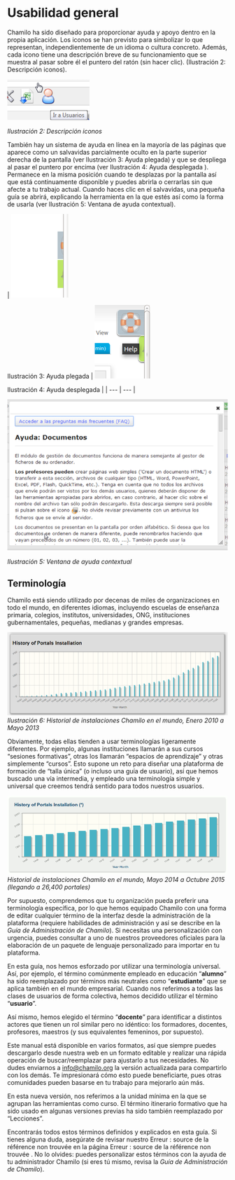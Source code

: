 # Usabilidad general

Chamilo ha sido diseñado para proporcionar ayuda y apoyo dentro en la propia aplicación. Los iconos se han previsto para simbolizar lo que representan, independientemente de un idioma o cultura concreto. Además, cada icono tiene una descripción breve de su funcionamiento que se muestra al pasar sobre él el puntero del ratón \(sin hacer clic\). \(Ilustración 2: Descripción iconos\).

![](../../.gitbook/assets/images2%20%2810%29.png)

_Ilustración 2: Descripción iconos_

También hay un sistema de ayuda en línea en la mayoría de las páginas que aparece como un salvavidas parcialmente oculto en la parte superior derecha de la pantalla \(ver Ilustración 3: Ayuda plegada\) y que se despliega al pasar el puntero por encima \(ver Ilustración 4: Ayuda desplegada \). Permanece en la misma posición cuando te desplazas por la pantalla así que está continuamente disponible y puedes abrirla o cerrarlas sin que afecte a tu trabajo actual. Cuando haces clic en el salvavidas, una pequeña guía se abrirá, explicando la herramienta en la que estés así como la forma de usarla \(ver Ilustración 5: Ventana de ayuda contextual\).

\| ![](../../.gitbook/assets/images3%20%2811%29.png)

Ilustración 3: Ayuda plegada \| ![](../../.gitbook/assets/illustration_4%20%287%29.png)

Ilustración 4: Ayuda desplegada \| \| --- \| --- \|

![](../../.gitbook/assets/images5%20%2811%29.png)

_Ilustración 5: Ventana de ayuda contextual_

## Terminología <a id="terminolog-a"></a>

Chamilo está siendo utilizado por decenas de miles de organizaciones en todo el mundo, en diferentes idiomas, incluyendo escuelas de enseñanza primaria, colegios, institutos, universidades, ONG, instituciones gubernamentales, pequeñas, medianas y grandes empresas.

![](../../.gitbook/assets/images4%20%289%29.png)_Ilustración 6: Historial de instalaciones Chamilo en el mundo, Enero 2010 a Mayo 2013_

Obviamente, todas ellas tienden a usar terminologías ligeramente diferentes. Por ejemplo, algunas instituciones llamarán a sus cursos “sesiones formativas”, otras los llamarán “espacios de aprendizaje” y otras simplemente “cursos”. Esto supone un reto para diseñar una plataforma de formación de “talla única” \(o incluso una guía de usuario\), así que hemos buscado una vía intermedia, y empleado una terminología simple y universal que creemos tendrá sentido para todos nuestros usuarios.

![](../../.gitbook/assets/image2%20%2812%29.png)_Historial de instalaciones Chamilo en el mundo, Mayo 2014 a Octubre 2015 \(llegando a 26,400 portales\)_

Por supuesto, comprendemos que tu organización pueda preferir una terminología específica, por lo que hemos equipado Chamilo con una forma de editar cualquier término de la interfaz desde la administración de la plataforma \(requiere habilidades de administración y así se describe en la _Guía de Administración de Chamilo_\). Si necesitas una personalización con urgencia, puedes consultar a uno de nuestros proveedores oficiales para la elaboración de un paquete de lenguaje personalizado para importar en tu plataforma.

En esta guía, nos hemos esforzado por utilizar una terminología universal. Así, por ejemplo, el término comúnmente empleado en educación “**alumno**” ha sido reemplazado por términos más neutrales como “**estudiante**” que se aplica también en el mundo empresarial. Cuando nos referimos a todas las clases de usuarios de forma colectiva, hemos decidido utilizar el término “**usuario**”.

Así mismo, hemos elegido el término “**docente**” para identificar a distintos actores que tienen un rol similar pero no idéntico: los formadores, docentes, profesores, maestros \(y sus equivalentes femeninos, por supuesto\).

Este manual está disponible en varios formatos, así que siempre puedes descargarlo desde nuestra web en un formato editable y realizar una rápida operación de buscar/reemplazar para ajustarlo a tus necesidades. No dudes enviarnos a info@chamilo.org la versión actualizada para compartirlo con los demás. Te impresionará cómo esto puede beneficiarte, pues otras comunidades pueden basarse en tu trabajo para mejorarlo aún más.

En esta nueva versión, nos referimos a la unidad mínima en la que se agrupan las herramientas como curso. El término itinerario formativo que ha sido usado en algunas versiones previas ha sido también reemplazado por “Lecciones”.

Encontrarás todos estos términos definidos y explicados en esta guía. Si tienes alguna duda, asegúrate de revisar nuestro Erreur : source de la référence non trouvée en la página Erreur : source de la référence non trouvée . No lo olvides: puedes personalizar estos términos con la ayuda de tu administrador Chamilo \(si eres tú mismo, revisa la _Guía de Administración de Chamilo_\).

